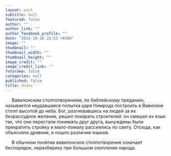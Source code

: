 ```yaml
---
layout: post
subtitle: null
featured: false
author: ""
author_link: ""
author_facebook_profile: ""
date: "2015-10-16 22:53 +0300"
image: ""
thumbnail: ""
thumbnail_width: ""
thumbnail_height: ""
image_credit: ""
image_credit_link: ""
fotorama: false
categories: null
published: false
title: dsdss
---
```


<head>
  <meta charset="utf-8">
  <title>Отступ первой строки</title>
  <style>
   p {
    text-indent: 20px; /* Отступ первой строки в пикселах */
   }
  </style>
 </head>
 <body>
  <p>Вавилонским столпотворением, по библейскому преданию, называется неудавшаяся 
     попытка царя Нимрода построить в Вавилоне столп высотой до неба. Бог, 
     разгневавшись на людей за их безрассудное желание, решил покарать 
     строителей: он смешал их язык так, что они перестали понимать друг друга, 
     вынуждены были прекратить стройку и мало-помалу рассеялись по свету. Отсюда, 
     как объясняли древние, и пошло различие языков.</p>
  <p>В обычном понятии вавилонское столпотворение означает беспорядок, неразбериху 
     при большом скоплении народа.</p>
 </body>